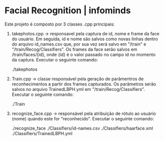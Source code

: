 # Facial Recognition | infominds

Este projeto é composto por 3 classes .cpp principais: 

1. takephotos.cpp -> responsavel pela captura de id, nome e frame da face do usuário. Em seguida, id e nome são salvos como novas linhas dentro do  arquivo id_names.csv que, por sua vez será salvo em "/train" e "/train/Recog/Classifiers". Os frames da face serão salvos em /train/faces/{id}, onde {id} é o valor passado no campo id no momento da captura.
Executar o seguinte comando:

    ./takephotos

2. Train.cpp -> classe responsável pela geração de parâmentros de reconhecimentos a partir dos frames capturados. Os parâmetros serão salvos no arquivo TrainedLBPH.yml em "/train/Recog/Classifiers".
Executar o seguinte comando:

    ./Train

3. recognize_face.cpp -> responsável pela atribuição de rótulo ao usuário (nome) quando este for "reconhecido".
Executar o seguinte comando:

    ./recognize_face ./Classifiers/id-names.csv ./Classifiers/haarface.xml ./Classifiers/TrainedLBPH.yml
